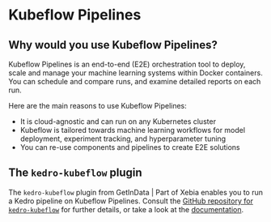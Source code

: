 # Kubeflow Pipelines


## Why would you use Kubeflow Pipelines?
Kubeflow Pipelines is an end-to-end (E2E) orchestration tool to deploy, scale and manage your machine learning systems within Docker containers. You can schedule and compare runs, and examine detailed reports on each run.

Here are the main reasons to use Kubeflow Pipelines:

- It is cloud-agnostic and can run on any Kubernetes cluster
- Kubeflow is tailored towards machine learning workflows for model deployment, experiment tracking, and hyperparameter tuning
- You can re-use components and pipelines to create E2E solutions


## The `kedro-kubeflow` plugin
The `kedro-kubeflow` plugin from GetInData | Part of Xebia enables you to run a Kedro pipeline on Kubeflow Pipelines. Consult the [GitHub repository for `kedro-kubeflow`](https://github.com/getindata/kedro-kubeflow) for further details, or take a look at the [documentation](https://kedro-kubeflow.readthedocs.io/).
